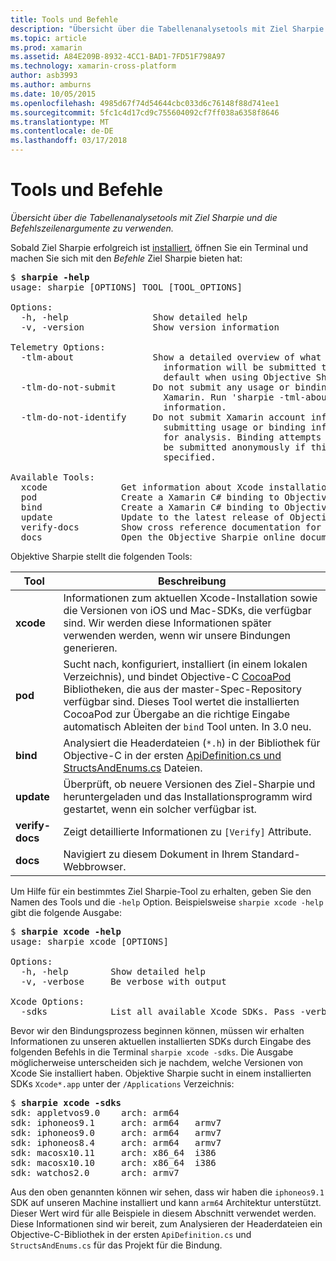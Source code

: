 ```yaml
---
title: Tools und Befehle
description: "Übersicht über die Tabellenanalysetools mit Ziel Sharpie und die Befehlszeilenargumente zu verwenden."
ms.topic: article
ms.prod: xamarin
ms.assetid: A84E209B-8932-4CC1-BAD1-7FD51F798A97
ms.technology: xamarin-cross-platform
author: asb3993
ms.author: amburns
ms.date: 10/05/2015
ms.openlocfilehash: 4985d67f74d54644cbc033d6c76148f88d741ee1
ms.sourcegitcommit: 5fc1c4d17cd9c755604092cf7ff038a6358f8646
ms.translationtype: MT
ms.contentlocale: de-DE
ms.lasthandoff: 03/17/2018
---
```

# <a name="tools--commands"></a>Tools und Befehle

_Übersicht über die Tabellenanalysetools mit Ziel Sharpie und die Befehlszeilenargumente zu verwenden._

<style type="text/css"> .Terminal Blau {Color: rgb(10,96,254);} .terminal Grün {Color: rgb(12,156,26);} .terminal Magenta {Farbe: rgb(152,12,103);} </style>


Sobald Ziel Sharpie erfolgreich ist [installiert](~/cross-platform/macios/binding/objective-sharpie/get-started.md), öffnen Sie ein Terminal und machen Sie sich mit den <em>Befehle</em> Ziel Sharpie bieten hat:

<pre>$ <b>sharpie -help</b>
usage: sharpie [OPTIONS] TOOL [TOOL_OPTIONS]

Options:
  -h, -help                Show detailed help
  -v, -version             Show version information

Telemetry Options:
  -tlm-about               Show a detailed overview of what usage and binding
                             information will be submitted to Xamarin by
                             default when using Objective Sharpie.
  -tlm-do-not-submit       Do not submit any usage or binding information to
                             Xamarin. Run 'sharpie -tml-about' for more
                             information.
  -tlm-do-not-identify     Do not submit Xamarin account information when
                             submitting usage or binding information to Xamarin
                             for analysis. Binding attempts and usage data will
                             be submitted anonymously if this option is
                             specified.

Available Tools:
  xcode              Get information about Xcode installations and available SDKs.
  pod                Create a Xamarin C# binding to Objective-C CocoaPods
  bind               Create a Xamarin C# binding to Objective-C APIs
  update             Update to the latest release of Objective Sharpie
  verify-docs        Show cross reference documentation for [Verify] attributes
  docs               Open the Objective Sharpie online documentation</pre>

Objektive Sharpie stellt die folgenden Tools:

|Tool|Beschreibung|
|--- |--- |
|**xcode**|Informationen zum aktuellen Xcode-Installation sowie die Versionen von iOS und Mac-SDKs, die verfügbar sind. Wir werden diese Informationen später verwenden werden, wenn wir unsere Bindungen generieren.|
|**pod**|Sucht nach, konfiguriert, installiert (in einem lokalen Verzeichnis), und bindet Objective-C [CocoaPod](https://cocoapods.org/) Bibliotheken, die aus der master-Spec-Repository verfügbar sind. Dieses Tool wertet die installierten CocoaPod zur Übergabe an die richtige Eingabe automatisch Ableiten der `bind` Tool unten. In 3.0 neu.|
|**bind**|Analysiert die Headerdateien (`*.h`) in der Bibliothek für Objective-C in der ersten [ApiDefinition.cs und StructsAndEnums.cs](~/cross-platform/macios/binding/objective-sharpie/platform/apidefinitions-structsandenums.md) Dateien.|
|**update**|Überprüft, ob neuere Versionen des Ziel-Sharpie und heruntergeladen und das Installationsprogramm wird gestartet, wenn ein solcher verfügbar ist.|
|**verify-docs**|Zeigt detaillierte Informationen zu `[Verify]` Attribute.|
|**docs**|Navigiert zu diesem Dokument in Ihrem Standard-Webbrowser.|

Um Hilfe für ein bestimmtes Ziel Sharpie-Tool zu erhalten, geben Sie den Namen des Tools und die `-help` Option. Beispielsweise `sharpie xcode -help` gibt die folgende Ausgabe:

<pre>$ <b>sharpie xcode -help</b>
usage: sharpie xcode [OPTIONS]

Options:
  -h, -help        Show detailed help
  -v, -verbose     Be verbose with output

Xcode Options:
  -sdks            List all available Xcode SDKs. Pass -verbose for more details.</pre>

Bevor wir den Bindungsprozess beginnen können, müssen wir erhalten Informationen zu unseren aktuellen installierten SDKs durch Eingabe des folgenden Befehls in die Terminal `sharpie xcode -sdks`. Die Ausgabe möglicherweise unterscheiden sich je nachdem, welche Versionen von Xcode Sie installiert haben. Objektive Sharpie sucht in einem installierten SDKs `Xcode*.app` unter der `/Applications` Verzeichnis:

<pre>$ <b>sharpie xcode -sdks</b>
<span class="terminal-blue">sdk:</span> appletvos9.0    <span class="terminal-green">arch:</span> arm64
<span class="terminal-blue">sdk:</span> iphoneos9.1     <span class="terminal-green">arch:</span> arm64   armv7
<span class="terminal-blue">sdk:</span> iphoneos9.0     <span class="terminal-green">arch:</span> arm64   armv7
<span class="terminal-blue">sdk:</span> iphoneos8.4     <span class="terminal-green">arch:</span> arm64   armv7
<span class="terminal-blue">sdk:</span> macosx10.11     <span class="terminal-green">arch:</span> x86_64  i386
<span class="terminal-blue">sdk:</span> macosx10.10     <span class="terminal-green">arch:</span> x86_64  i386
<span class="terminal-blue">sdk:</span> watchos2.0      <span class="terminal-green">arch:</span> armv7</pre>

Aus den oben genannten können wir sehen, dass wir haben die `iphoneos9.1` SDK auf unseren Machine installiert und kann `arm64` Architektur unterstützt. Dieser Wert wird für alle Beispiele in diesem Abschnitt verwendet werden. Diese Informationen sind wir bereit, zum Analysieren der Headerdateien ein Objective-C-Bibliothek in der ersten `ApiDefinition.cs` und `StructsAndEnums.cs` für das Projekt für die Bindung.

